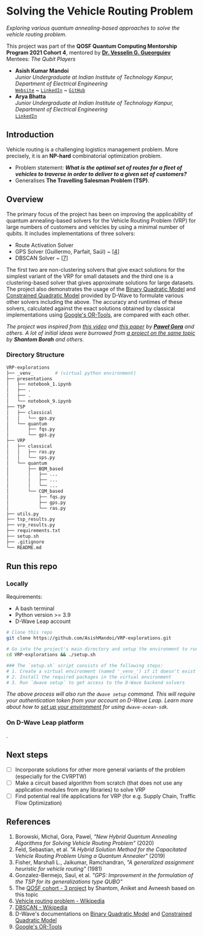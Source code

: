 # **Solving the Vehicle Routing Problem**
*Exploring various quantum annealing-based approaches to solve the vehicle routing problem.*

This project was part of the **QOSF Quantum Computing Mentorship Program 2021 Cohort 4**, mentored by [**Dr. Vesselin G. Gueorguiev**](https://www.linkedin.com/in/vgg-consulting/)<br>
Mentees: *The Qubit Players*
  - **Asish Kumar Mandoi**<br>
    *Junior Undergraduate at Indian Institute of Technology Kanpur, Department of Electrical Engineering*<br>
    [`Website`](https://asishmandoi.github.io/) ~ [`LinkedIn`](https://www.linkedin.com/in/asish-mandoi-4178581b4/) ~ [`GitHub`](https://github.com/AsishMandoi)
  - **Arya Bhatta**<br>
    *Junior Undergraduate at Indian Institute of Technology Kanpur, Department of Electrical Engineering*<br>
    [`LinkedIn`](https://www.linkedin.com/in/arya-bhatta-26a877200/)

## Introduction
Vehicle routing is a challenging logistics management problem. More precisely, it is an **NP-hard** combinatorial optimization problem.
- Problem statement: ***What is the optimal set of routes for a fleet of vehicles to traverse in order to deliver to a given set of customers?***
- Generalises **The Travelling Salesman Problem (TSP)**.

## Overview
The primary focus of the project has been on improving the applicability of quantum annealing-based solvers for the Vehicle Routing Problem (VRP) for large numbers of customers and vehicles by using a minimal number of qubits. It includes implementations of three solvers:
  - Route Activation Solver
  - GPS Solver (Guillermo, Parfait, Saúl) ~ [[4](https://github.com/AsishMandoi/VRP-explorations#references)]
  - DBSCAN Solver ~ [[7](https://github.com/AsishMandoi/VRP-explorations#references)]

The first two are non-clustering solvers that give exact solutions for the simplest variant of the VRP for small datasets and the third one is a clustering-based solver that gives approximate solutions for large datasets. The project also demonstrates the usage of the [Binary Quadratic Model](https://docs.ocean.dwavesys.com/en/stable/concepts/bqm.html) and [Constrained Quadratic Model](https://docs.ocean.dwavesys.com/en/stable/concepts/cqm.html) provided by D-Wave to formulate various other solvers including the above. The accuracy and runtimes of these solvers, calculated against the exact solutions obtained by classical implementations using [Google's OR-Tools](https://developers.google.com/optimization), are compared with each other.
<br>

*The project was inspired from [this video](https://youtu.be/GK8IT0C9Upk) and [this paper](https://link.springer.com/chapter/10.1007/978-3-030-50433-5_42) by [**Paweł Gora**](https://www.mimuw.edu.pl/~pawelg/) and others. A lot of initial ideas were burrowed from [a project on the same topic](https://github.com/VGGatGitHub/QOSF-cohort3) by **Shantom Borah** and others.*

<!-- 
<details>
  <summary><b>Directory Structure</b></summary>
  
  ```bash
  VRP-explorations
  ├── _venv_        # (virtual python environment)
  ├── presentations
  │   ├── notebook_1.ipynb
  │   ├── .
  │   ├── .
  │   └── notebook_9.ipynb
  ├── TSP
  │   ├── classical
  │   │   └── gps.py
  │   └── quantum
  │       ├── fqs.py
  │       └── gps.py
  ├── VRP
  │   ├── classical
  │   │   ├── ras.py
  │   │   └── sps.py
  │   └── quantum
  │       ├── BQM_based
  │       │   ├── ...
  │       │   ├── ...
  │       │   └── ...
  │       └── CQM_based
  │           ├── fqs.py
  │           ├── gps.py
  │           └── ras.py
  ├── utils.py
  ├── tsp_results.py
  ├── vrp_results.py
  ├── requirements.txt
  ├── setup.sh
  ├── .gitignore
  └── README.md
  ```
</details> -->

### Directory Structure
```bash
VRP-explorations
├── _venv_        # (virtual python environment)
├── presentations
│   ├── notebook_1.ipynb
│   ├── .
│   ├── .
│   └── notebook_9.ipynb
├── TSP
│   ├── classical
│   │   └── gps.py
│   └── quantum
│       ├── fqs.py
│       └── gps.py
├── VRP
│   ├── classical
│   │   ├── ras.py
│   │   └── sps.py
│   └── quantum
│       ├── BQM_based
│       │   ├── ...
│       │   ├── ...
│       │   └── ...
│       └── CQM_based
│           ├── fqs.py
│           ├── gps.py
│           └── ras.py
├── utils.py
├── tsp_results.py
├── vrp_results.py
├── requirements.txt
├── setup.sh
├── .gitignore
└── README.md
```

## Run this repo

### Locally
Requirements:
- A bash terminal
- Python version >= 3.9
- D-Wave Leap account

```bash
# Clone this repo
git clone https://github.com/AsishMandoi/VRP-explorations.git

# Go into the project's main directory and setup the environment to run all codes
cd VRP-explorations && ./setup.sh

### The `setup.sh` script consists of the following steps:
# 1. Create a virtual environment (named '_venv_') if it doesn't exist
# 2. Install the required packages in the virtual environment
# 3. Run `dwave setup` to get access to the D-Wave backend solvers
```
*The above process will also run the `dwave setup` command. This will require your authentication token from your account on D-Wave Leap. Learn more about how to [set up your environment](https://docs.ocean.dwavesys.com/en/latest/overview/install.html#set-up-your-environment) for using `dwave-ocean-sdk`.*

### On D-Wave Leap platform
.

## Next steps
- [ ] Incorporate solutions for other more general variants of the problem (especially for the CVRPTW)
- [ ] Make a circuit based algorithm from scratch (that does not use any application modules from any libraries) to solve VRP
- [ ] Find potential real life applications for VRP (for e.g. Supply Chain, Traffic Flow Optimization)

## References
1. Borowski, Michal, Gora, Pawel, *"New Hybrid Quantum Annealing Algorithms for Solving Vehicle Routing Problem"* (2020)
2. Feld, Sebastian, et al. *"A Hybrid Solution Method for the Capacitated Vehicle Routing Problem Using a Quantum Annealer"* (2019)
3. Fisher, Marshall L., Jaikumar, Ramchandran, *"A generalized assignment heuristic for vehicle routing"* (1981)
4. Gonzalez-Bermejo, Saul, et al. *"GPS: Improvement in the formulation of the TSP for its generalizations type QUBO"*
5. The [QOSF cohort - 3 project](https://github.com/VGGatGitHub/QOSF-cohort3) by Shantom, Aniket and Avneesh based on this topic
6. [Vehicle routing problem - Wikipedia](https://en.wikipedia.org/wiki/Vehicle_routing_problem)
7. [DBSCAN - Wikipedia](https://en.wikipedia.org/wiki/DBSCAN)
8. D-Wave's documentations on [Binary Quadratic Model](https://docs.ocean.dwavesys.com/en/stable/concepts/bqm.html) and [Constrained Quadratic Model](https://docs.ocean.dwavesys.com/en/stable/concepts/cqm.html)
11. [Google's OR-Tools](https://developers.google.com/optimization/routing/vrp)